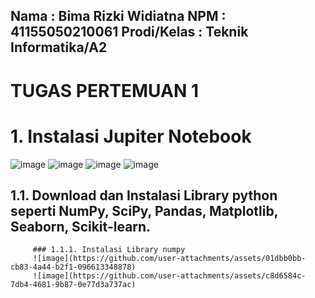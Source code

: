 **Nama        : Bima Rizki Widiatna**
**NPM		      : 41155050210061**
**Prodi/Kelas	: Teknik Informatika/A2**
---
# TUGAS PERTEMUAN 1

# 1.	Instalasi Jupiter Notebook
   ![image](https://github.com/user-attachments/assets/4ee974b0-3577-4ee1-83b1-d7cc716b53bc)
  	![image](https://github.com/user-attachments/assets/c962476f-f062-476e-8b46-c3f08f1f8a59)
  	![image](https://github.com/user-attachments/assets/98bae533-ba97-4099-9008-298d08fa57f5)
  	![image](https://github.com/user-attachments/assets/8d94bf9e-d896-4477-8818-885b75a4521a)
  	
## 1.1.	Download dan Instalasi Library python seperti NumPy, SciPy, Pandas, Matplotlib, Seaborn, Scikit-learn.
         ### 1.1.1.	Instalasi Library numpy
         ![image](https://github.com/user-attachments/assets/01dbb0bb-cb83-4a44-b2f1-096613348878)
         ![image](https://github.com/user-attachments/assets/c8d6584c-7db4-4681-9b87-0e77d3a737ac)




